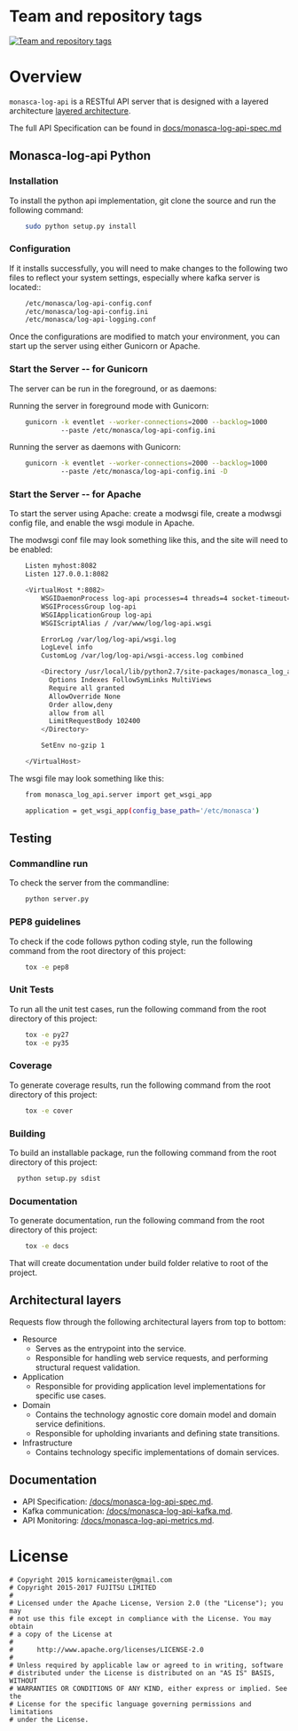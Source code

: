 Team and repository tags
========================

[![Team and repository tags](http://governance.openstack.org/badges/monasca-log-api.svg)](http://governance.openstack.org/reference/tags/index.html)

<!-- Change things from this point on -->

# Overview

`monasca-log-api` is a RESTful API server that is designed with a layered architecture [layered architecture](http://en.wikipedia.org/wiki/Multilayered_architecture).

The full API Specification can be found in [docs/monasca-log-api-spec.md](docs/monasca-log-api-spec.md)

## Monasca-log-api Python

### Installation

To install the python api implementation, git clone the source and run the
following command:
```sh
    sudo python setup.py install
```

### Configuration

If it installs successfully, you will need to make changes to the following
two files to reflect your system settings, especially where kafka server is
located::

```sh
    /etc/monasca/log-api-config.conf
    /etc/monasca/log-api-config.ini
    /etc/monasca/log-api-logging.conf
```

Once the configurations are modified to match your environment, you can start
up the server using either Gunicorn or Apache.

### Start the Server -- for Gunicorn

The server can be run in the foreground, or as daemons:

Running the server in foreground mode with Gunicorn:

```sh
    gunicorn -k eventlet --worker-connections=2000 --backlog=1000
             --paste /etc/monasca/log-api-config.ini
```

Running the server as daemons with Gunicorn:

```sh
    gunicorn -k eventlet --worker-connections=2000 --backlog=1000
             --paste /etc/monasca/log-api-config.ini -D
```

### Start the Server -- for Apache

To start the server using Apache: create a modwsgi file,
create a modwsgi config file, and enable the wsgi module
in Apache.

The modwsgi conf file may look something like this, and the site will need to be enabled:

```sh
    Listen myhost:8082
    Listen 127.0.0.1:8082

    <VirtualHost *:8082>
        WSGIDaemonProcess log-api processes=4 threads=4 socket-timeout=120 user=log group=log python-path=/usr/local/lib/python2.7/site-packages
        WSGIProcessGroup log-api
        WSGIApplicationGroup log-api
        WSGIScriptAlias / /var/www/log/log-api.wsgi

        ErrorLog /var/log/log-api/wsgi.log
        LogLevel info
        CustomLog /var/log/log-api/wsgi-access.log combined

        <Directory /usr/local/lib/python2.7/site-packages/monasca_log_api>
          Options Indexes FollowSymLinks MultiViews
          Require all granted
          AllowOverride None
          Order allow,deny
          allow from all
          LimitRequestBody 102400
        </Directory>

        SetEnv no-gzip 1

    </VirtualHost>

```

The wsgi file may look something like this:

```sh
    from monasca_log_api.server import get_wsgi_app

    application = get_wsgi_app(config_base_path='/etc/monasca')
```

## Testing

### Commandline run
To check the server from the commandline:

```sh
    python server.py
```

### PEP8 guidelines
To check if the code follows python coding style, run the following command
from the root directory of this project:

```sh
    tox -e pep8
```

### Unit Tests
To run all the unit test cases, run the following command from the root
directory of this project:

```sh
    tox -e py27
    tox -e py35
```

### Coverage
To generate coverage results, run the following command from the root
directory of this project:

```sh
    tox -e cover
```

### Building

To build an installable package, run the following command from the root
directory of this project:

```sh
  python setup.py sdist
```

### Documentation

To generate documentation, run the following command from the root
directory of this project:

```sh
    tox -e docs
```

That will create documentation under build folder relative to root of the
project.

## Architectural layers

Requests flow through the following architectural layers from top to bottom:

* Resource
  * Serves as the entrypoint into the service.
  * Responsible for handling web service requests, and performing structural request validation.
* Application
  * Responsible for providing application level implementations for specific use cases.
* Domain
  * Contains the technology agnostic core domain model and domain service definitions.
  * Responsible for upholding invariants and defining state transitions.
* Infrastructure
  * Contains technology specific implementations of domain services.

## Documentation

* API Specification: [/docs/monasca-log-api-spec.md](/docs/monasca-log-api-spec.md).
* Kafka communication: [/docs/monasca-log-api-kafka.md](/docs/monasca-log-api-kafka.md).
* API Monitoring: [/docs/monasca-log-api-metrics.md](/docs/monasca-log-api-metrics.md).

# License

    # Copyright 2015 kornicameister@gmail.com
    # Copyright 2015-2017 FUJITSU LIMITED
    #
    # Licensed under the Apache License, Version 2.0 (the "License"); you may
    # not use this file except in compliance with the License. You may obtain
    # a copy of the License at
    #
    #      http://www.apache.org/licenses/LICENSE-2.0
    #
    # Unless required by applicable law or agreed to in writing, software
    # distributed under the License is distributed on an "AS IS" BASIS, WITHOUT
    # WARRANTIES OR CONDITIONS OF ANY KIND, either express or implied. See the
    # License for the specific language governing permissions and limitations
    # under the License.
